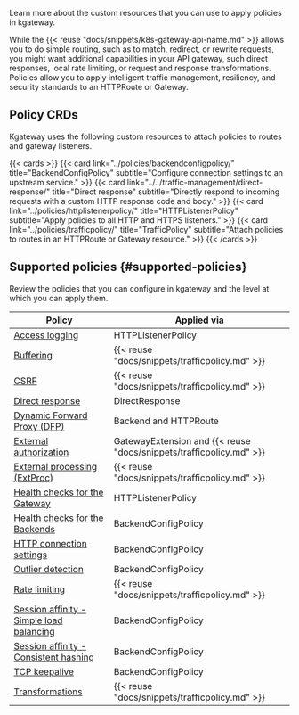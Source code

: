 Learn more about the custom resources that you can use to apply policies in kgateway. 


While the {{< reuse "docs/snippets/k8s-gateway-api-name.md" >}} allows you to do simple routing, such as to match, redirect, or rewrite requests, you might want additional capabilities in your API gateway, such direct responses, local rate limiting, or request and response transformations. Policies allow you to apply intelligent traffic management, resiliency, and security standards to an HTTPRoute or Gateway. 

## Policy CRDs

Kgateway uses the following custom resources to attach policies to routes and gateway listeners. 

{{< cards >}}
  {{< card link="../policies/backendconfigpolicy/" title="BackendConfigPolicy" subtitle="Configure connection settings to an upstream service." >}}
  {{< card link="../../traffic-management/direct-response/" title="Direct response" subtitle="Directly respond to incoming requests with a custom HTTP response code and body." >}}
  {{< card link="../policies/httplistenerpolicy/" title="HTTPListenerPolicy" subtitle="Apply policies to all HTTP and HTTPS listeners." >}}
  {{< card link="../policies/trafficpolicy/" title="TrafficPolicy" subtitle="Attach policies to routes in an HTTPRoute or Gateway resource." >}}
{{< /cards >}}



## Supported policies {#supported-policies}

Review the policies that you can configure in kgateway and the level at which you can apply them.   

| Policy | Applied via |
| -- | -- | 
| [Access logging](../../security/access-logging) | HTTPListenerPolicy |
| [Buffering](../../traffic-management/buffering)| {{< reuse "docs/snippets/trafficpolicy.md" >}} | 
| [CSRF](../../security/csrf)| {{< reuse "docs/snippets/trafficpolicy.md" >}} | 
| [Direct response](../../traffic-management/direct-response/) | DirectResponse | 
| [Dynamic Forward Proxy (DFP)](../../traffic-management/dfp)| Backend and HTTPRoute | 
| [External authorization](../../security/external-auth) | GatewayExtension and {{< reuse "docs/snippets/trafficpolicy.md" >}} |
| [External processing (ExtProc)](../../traffic-management/extproc/) | {{< reuse "docs/snippets/trafficpolicy.md" >}} | 
| [Health checks for the Gateway](../../traffic-management/health-checks/gateway)| HTTPListenerPolicy | 
| [Health checks for the Backends](../../traffic-management/health-checks/backend)| BackendConfigPolicy |{{%  version include-if="2.1.x" %}} 
| [HTTP connection settings](../../resiliency/connection)| BackendConfigPolicy | 
| [Outlier detection](../../resiliency/outlier-detection)| BackendConfigPolicy | {{% /version %}}
| [Rate limiting](../../security/ratelimit/) | {{< reuse "docs/snippets/trafficpolicy.md" >}} | 
| [Session affinity - Simple load balancing](../../traffic-management/session-affinity/loadbalancing/) | BackendConfigPolicy  | 
| [Session affinity - Consistent hashing](../../traffic-management/session-affinity/consistent-hashing/) | BackendConfigPolicy  | {{%  version include-if="2.1.x" %}} 
| [TCP keepalive](../../resiliency/tcp-keepalive/) | BackendConfigPolicy | {{% /version %}}
| [Transformations](../../traffic-management/transformations) | {{< reuse "docs/snippets/trafficpolicy.md" >}} | 